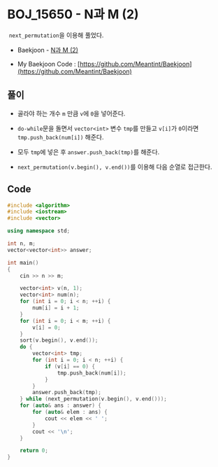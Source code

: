 # BOJ_15650 - N과 M (2)

&nbsp;`next_permutation`을 이용해 풀었다.

- Baekjoon - [N과 M (2)](https://www.acmicpc.net/problem/15650)

- My Baekjoon Code : [https://github.com/Meantint/Baekjoon](https://github.com/Meantint/Baekjoon)

## 풀이

- 골라야 하는 개수 `m` 만큼 `v`에 `0`을 넣어준다.

- `do-while`문을 돌면서 `vector<int>` 변수 `tmp`를 만들고 `v[i]`가 `0`이라면 `tmp.push_back(num[i])` 해준다.

- 모두 `tmp`에 넣은 후 `answer.push_back(tmp)`를 해준다.

- `next_permutation(v.begin(), v.end())`를 이용해 다음 순열로 접근한다.

## Code

```cpp
#include <algorithm>
#include <iostream>
#include <vector>

using namespace std;

int n, m;
vector<vector<int>> answer;

int main()
{
    cin >> n >> m;

    vector<int> v(n, 1);
    vector<int> num(n);
    for (int i = 0; i < n; ++i) {
        num[i] = i + 1;
    }
    for (int i = 0; i < m; ++i) {
        v[i] = 0;
    }
    sort(v.begin(), v.end());
    do {
        vector<int> tmp;
        for (int i = 0; i < n; ++i) {
            if (v[i] == 0) {
                tmp.push_back(num[i]);
            }
        }
        answer.push_back(tmp);
    } while (next_permutation(v.begin(), v.end()));
    for (auto& ans : answer) {
        for (auto& elem : ans) {
            cout << elem << ' ';
        }
        cout << '\n';
    }

    return 0;
}
```

